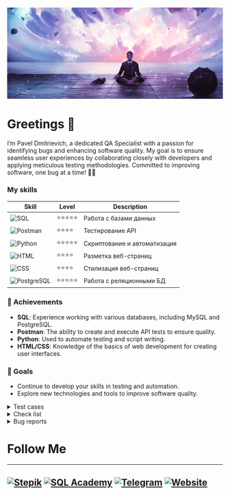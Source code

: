 ![Header](assets/meditation_calmness_harmony_122011_2560x1080.jpg)

# Greetings 👋
I’m Pavel Dmitrievich, a dedicated QA Specialist with a passion for identifying bugs and enhancing software quality. My goal is to ensure seamless user experiences by collaborating closely with developers and applying meticulous testing methodologies. Committed to improving software, one bug at a time! 🐞🚀

### My skills
| Skill         | Level        | Description                  |
|---------------|--------------|------------------------------|
| ![SQL](https://img.shields.io/badge/SQL-090909?logo=mysql)        | ⭐⭐⭐⭐⭐       | Работа с базами данных       |
| ![Postman](https://img.shields.io/badge/Postman-090909?logo=postman) | ⭐⭐⭐⭐        | Тестирование API             |
| ![Python](https://img.shields.io/badge/Python-090909?logo=python)  | ⭐⭐⭐⭐⭐       | Скриптование и автоматизация |
| ![HTML](https://img.shields.io/badge/HTML-090909?logo=html5)       | ⭐⭐⭐⭐        | Разметка веб-страниц         |
| ![CSS](https://img.shields.io/badge/CSS-090909?logo=css3)          | ⭐⭐⭐⭐        | Стилизация веб-страниц       |
| ![PostgreSQL](https://img.shields.io/badge/PostgreSQL-090909?logo=postgresql) | ⭐⭐⭐⭐⭐       | Работа с реляционными БД     |

### 🌟 Achievements
- **SQL**: Experience working with various databases, including MySQL and PostgreSQL.
- **Postman**: The ability to create and execute API tests to ensure quality.
- **Python**: Used to automate testing and script writing.
- **HTML/CSS**: Knowledge of the basics of web development for creating user interfaces.

### 🎯 Goals
- Continue to develop your skills in testing and automation.
- Explore new technologies and tools to improve software quality.


<details><summary> Test cases </summary>  

## [LIB-9981] Авторизация существующего пользователя

Приоритет Высокий (High)
Серьезность Критический (Critical)

Предусловия
1. Открыт сайт [www.livelib.ru](https://www.livelib.ru/)
2. Валидные данные для входа  
логин: test01, пароль: Qwerty123
3. Вход не осуществлен

|№| Действия | Ожидаемый результат |
|---|----|----|
|1| Нажать кнопку "Войти" | Открывается окно авторизации |
|2| Ввести логин и нажать кнопку "Продолжить" | Открывается окно ввода пароля |
|3| Ввести невалидный пароль |1. Пользователь не авторизован |
||  | 2. Выдается ошибка "Пользователь с указанными логином и паролем не найден"|
|4| Ввести валидный пароль и нажать кнопку "Войти" | Авторизация прошла успешно, пользователь остался на странице [www.livelib.ru](https://www.livelib.ru/)|

-----

## [LIB-9982] Добавление книги в раздел "Прочитал(а)"

Приоритет Средний (Medium)
Серьезность Значительный (Major)

Предусловия
1. Пользователь авторизован на сайте [www.livelib.ru](https://www.livelib.ru/)
2. Валидные данные для входа  
логин: test01, пароль: Qwerty123
3. Открыта карточка любой книги

|№| Действия | Ожидаемый результат |
|---|----|----|
|1| Нажать кнопку "Добавить" | 1. Кнопка "Добавить" изменила надпись на"Изменить"   |
||  | 2. Рядом с обложкой книги появился бейдж с текстом "Хочу прочитать" |
|2| Нажать кнопку "Изменить" | Открывается окно выбора действия|
|3| Выбрать действие "Прочитал(а)" | Действие "Прочитал(а)" становится активным |
|4| Нажать кнопку "Сохранить" | 1. Окно выбора закрылось   |
||  | 2. Бейдж рядом с обложкой книги изменился на "Прочитал(а)"|
|5| Нажать на иконку профиля, из выпадающего списка выбрать раздел "Прочитал(а)" | Добавленная книга отображается в разделе "Прочитал(а)" |

-----

## [LIB-9983] Подписка на рассылку через настройки профиля пользователя

Приоритет Средний (Medium)
Серьезность Незначительный (Minor)

Предусловия
1. Пользователь авторизован на сайте [www.livelib.ru](https://www.livelib.ru/)
2. Валидные данные для входа  
логин: test01, пароль: Qwerty123
3. У профиля указана и подтверждена почта test01@gmail.com, пароль : Qwerty123
4. Открыта страница профиля пользователя

|№| Действия | Ожидаемый результат |
|---|----|----|
|1| Нажать кнопку "Настройки" | Открывается выпадающий список |
|2| Выбрать раздел "Настройки аккаунта и уведомлений" | Открывается страница "Настройки уведомлений" |
|3| Установить флаг "Получать рассылку" | Флаг установлен |
|4| Нажать кнопку "Сохранить" | 1. Страница обновилась   |
||  | 2. Появилось уведомление "Настройки обновлены" |
|5| Авторизоваться на почте Gmail | Отображается почта |
|6| Открыть письмо от "LiveLib" | Отображается сообщение |
|7| Подтвердить действие с подпиской на новости переходом по ссылке | 1. Отображается сайт "LiveLib" |
||  | 2. Подписка на новости подтверждена|

-----

## [LIB-9984] Удаление черновика рецензии

Приоритет Низкий (Low)
Серьезность Незначительный (Minor)

Предусловия
1. Пользователь авторизован на сайте [www.livelib.ru](https://www.livelib.ru/)
2. Валидные данные для входа  
логин: test01, пароль: Qwerty123
3. Создан черновик рецензии

|№| Действия | Ожидаемый результат |
|---|----|----|
|1| Нажать на иконку профиля | Открывается выпадающий список |
|2| Из выпадающего списка выбрать раздел "Мои черновики" | Открывается страница "Черновики" |
|3| Нажать кнопку "Удалить" | 1. Страница обновилась   |
||  | 2. Появилось уведомление "Черновик удален!" |

----

## [LIB-9985] Поиск книг по автору

Приоритет Высокий (High)
Серьезность Значительный (Major)

Предусловия
1. Открыт сайт [www.livelib.ru](https://www.livelib.ru/)

|№| Действия | Ожидаемый результат |
|---|----|----|
|1| Нажать на поисковую строку | Поисковая строка становится активна |
|2| Ввести имя и фамилию любого писателя |  1. Появляется выпадающий список  |
||  | 2. Этот список отображает результат совпадения с введенным текстом |
|3| Нажать кнопку ввода | Появляется страница с результатами поиска |
|4| Перейти на вкладку "Книги"| Отображаются все книги этого автора|


</details> <details><summary>Check list</summary>

## Задание
Составить один чек-лист для проверки одной функциональности.
## Чек-лист для проверки заполнения поля "Комментарий"

Требования:

1.  Недопустим ввод только пробелов.
2.  Недопустим ввод только цифр.
3.  Недопустим ввод только специальных символов.

| Описание | Пример | Результат|
|---|---|---|
|Поле "Комментарий" заполнено правильно|Работа выполнена качественно!1!| Комментарий отправлен. Ошибка не отображается|
|Оставить поле пустым||Ошибка "Введите валидный комментарий"|
|Ввести только пробелы||Ошибка "Введите валидный комментарий"|
|Ввести только специальные символы|!"№%:,.;(?"$#|Ошибка "Введите валидный комментарий" |
|Ввести только цифры|987654321| Ошибка "Введите валидный комментарий"|
|Ввести цифры, пробелы и специальные символы|127 .;(%: 435|Ошибка "Введите валидный комментарий" |
|Ввести пробелы и цифры|345 987 654| Ошибка "Введите валидный комментарий"|
|Ввести пробелы и специальные символы|@#$ &* ( %^)| Ошибка "Введите валидный комментарий"|
|Ввести специальные символы и цифры|!@#456&(0|Ошибка "Введите валидный комментарий"|
|Ввести максимальное количество символов|Lorem ipsum dolor sit amet...|Ошибка "Превышен максимальный размер комментария"|
|Ввести SQL-инъекцию|FOO'); DROP TABLE USERS|Ошибка "Неверный формат комментария"|

</details> <details><summary>Bug reports</summary>
  
|ID|PGSM-1001|
|---|---|
|Заголовок| Не работает выпадающий список городов в хедере сайта|
|Предусловия| 1. Перейти на сайт [pitergsm.ru](http://pitergsm.ru/) |
||2. Открыта главная страница|
|Шаги воспроизведения| 1. Нажать на кнопку "Санкт-Петербург"|
|ОР (Ожидаемый Результат)| Появляется выпадающий список с городами|
|ФР (Фактический Результат)|Нет выпадающего списка, при нажатии кнопки ничего не происходит|
|Постусловия||
|Окружение| Chrome Версия 106.0.5249.91 (Официальная сборка), (x86_64),  |macOS Monterey v. 12.6
|Приоритет| Средний (Medium)|
|Серьезность|Несущественный (Minor)|
|Описание||
|Доп.материалы|https://disk.yandex.ru/i/GOEokQsWiInNjQ |


|ID|PGSM-1002|
|---|---|
|Заголовок|Выпадающий список раздела "Сертификаты" пуст|
|Предусловия|1. Перейти на сайт [pitergsm.ru](http://pitergsm.ru/)  |
||2. Открыта главная страница|
|Шаги воспроизведения| 1. Навести курсор на раздел "Сертификаты"|
|ОР (Ожидаемый Результат)|Появляется выпадающий список с подразделами|
|ФР (Фактический Результат)| Нет выпадающего списка, появляется пустое серое поле|
|Постусловия||
|Окружение| Safari Версия 16.0 (17614.1.25.9.10, 17614), macOS Monterey v. 12.6|
|Приоритет|Низкий (Low)|
|Серьезность|Несущественный (Minor)|
|Описание||
|Доп.материалы| https://disk.yandex.ru/i/3ujzLhDxWmB7og|

|ID|PGSM-1003|
|---|---|
|Заголовок|При увеличении количества товара в корзине сумма товара не меняется|
|Предусловия|1. Перейти на сайт [pitergsm.ru](http://pitergsm.ru/)  |
||2. Открыта главная страница|
|Шаги воспроизведения|1. Добавить в корзину любой товар, например [IPad](https://pitergsm.ru/catalog/tablets-and-laptops/tablets/ipad/ipad/12211/) | 
||2. В корзине нажать кнопку "+" у товара|
|ОР (Ожидаемый Результат)|Товар увеличивается на указанное количество, перерасчитывается сумма к оплате|
|ФР (Фактический Результат)|Количество товара не увеличивается, сумма к оплате не перерасчитывается|
|Постусловия||
|Окружение|Safari Версия 16.0 (17614.1.25.9.10, 17614), macOS Monterey v. 12.6|
|Приоритет|Средний (Medium)|
|Серьезность|Значительный (Major)|
|Описание||
|Доп.материалы|https://disk.yandex.ru/i/lozEedg4x27qjg|

|ID|PGSM-1004|
|---|---|
|Заголовок|При переходе из быстрого просмотра к характеристикам товара открывается раздел "Аксессуары"|
|Предусловия|1. Перейти на сайт [pitergsm.ru](http://pitergsm.ru/)  |
||2. Открыта главная страница|
|Шаги воспроизведения|1. Открыть любой раздел, например [раздел "mac"](https://pitergsm.ru/catalog/tablets-and-laptops/mac/)  |
||2. Навести курсор на любой товар и нажать кнопку "Быстрый просмотр"  |
||3. В открывшемся окна нажать кнопку "+ Все характеристики"|
|ОР (Ожидаемый Результат)|Открывается раздел "Технические характеристики"|
|ФР (Фактический Результат)|Открывается раздел "Аксессуары"|
|Постусловия||
|Окружение| Safari Версия 16.0 (17614.1.25.9.10, 17614), macOS Monterey v. 12.6|
|Приоритет| Низкий (Low)|
|Серьезность|Несущественный (Minor)|
|Описание||
|Доп.материалы|https://disk.yandex.ru/i/8JuCsE_7tO5FrA|

|ID|PGSM-1005|
|---|---|
|Заголовок|При быстром просмотре товаров раздела "Телевизоры" открывается окно с сайтом|
|Предусловия| 1. Перейти на сайт [pitergsm.ru](http://pitergsm.ru/)  |
||2. Открыта главная страница|
|Шаги воспроизведения|1. Открыть раздел "Телевизоры" | 
||2. Навести курсор на любой товар и нажать кнопку "Быстрый просмотр"|
|ОР (Ожидаемый Результат)|Открывается окно быстрого просмотра|
|ФР (Фактический Результат)| Долгая загрузка, открывается окно с сайтом [pitergsm.ru](http://pitergsm.ru/), не работает кнопка "вверх"|
|Постусловия||
|Окружение| Safari Версия 16.0 (17614.1.25.9.10, 17614), macOS Monterey v. 12.6|
|Приоритет| Средний (Medium)|
|Серьезность| Значительный (Major)|
|Описание||
|Доп.материалы|https://disk.yandex.ru/i/kUn5ugxVc_tcPA|
</details>



#  Follow Me 
---
[![Stepik](https://img.shields.io/badge/Stepik-1C1C1C?logo=stepik&logoColor=white&style=for-the-badge)](https://stepik.org/users/546768757/profile)
[![SQL Academy](https://img.shields.io/badge/SQL%20Academy-2D2D2D?logo=database&logoColor=white&style=for-the-badge)](https://sql-academy.org/ru/profile/204238)
[![Telegram](https://img.shields.io/badge/Telegram-3E3E3E?logo=telegram&logoColor=white&style=for-the-badge)](https://t.me/pbnne1)
[![Website](https://img.shields.io/badge/Website-4F4F4F?logo=link&logoColor=white&style=for-the-badge)](https://pbnne.github.io/qa-web-testing/)
---

